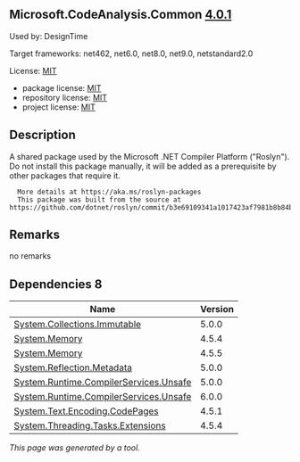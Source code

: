 Microsoft.CodeAnalysis.Common [4.0.1](https://www.nuget.org/packages/Microsoft.CodeAnalysis.Common/4.0.1)
--------------------

Used by: DesignTime

Target frameworks: net462, net6.0, net8.0, net9.0, netstandard2.0

License: [MIT](../../../../licenses/mit) 

- package license: [MIT](https://licenses.nuget.org/MIT) 
- repository license: [MIT](https://github.com/dotnet/roslyn) 
- project license: [MIT](https://github.com/dotnet/roslyn) 

Description
-----------
A shared package used by the Microsoft .NET Compiler Platform ("Roslyn").
      Do not install this package manually, it will be added as a prerequisite by other packages that require it.
    
      More details at https://aka.ms/roslyn-packages
      This package was built from the source at https://github.com/dotnet/roslyn/commit/b3e69109341a1017423af7981b8b84b646f5bcce.

Remarks
-----------
no remarks


Dependencies 8
-----------

|Name|Version|
|----------|:----|
|[System.Collections.Immutable](../../../../packages/nuget.org/system.collections.immutable/5.0.0)|5.0.0|
|[System.Memory](../../../../packages/nuget.org/system.memory/4.5.4)|4.5.4|
|[System.Memory](../../../../packages/nuget.org/system.memory/4.5.5)|4.5.5|
|[System.Reflection.Metadata](../../../../packages/nuget.org/system.reflection.metadata/5.0.0)|5.0.0|
|[System.Runtime.CompilerServices.Unsafe](../../../../packages/nuget.org/system.runtime.compilerservices.unsafe/5.0.0)|5.0.0|
|[System.Runtime.CompilerServices.Unsafe](../../../../packages/nuget.org/system.runtime.compilerservices.unsafe/6.0.0)|6.0.0|
|[System.Text.Encoding.CodePages](../../../../packages/nuget.org/system.text.encoding.codepages/4.5.1)|4.5.1|
|[System.Threading.Tasks.Extensions](../../../../packages/nuget.org/system.threading.tasks.extensions/4.5.4)|4.5.4|

*This page was generated by a tool.*